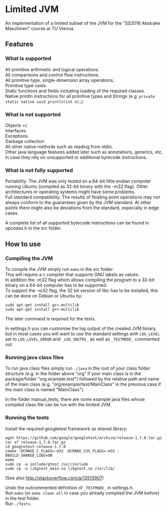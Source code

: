 # Limited JVM

An implementation of a limited subset of the JVM for the "SS2016 Abstrake Maschinen" course at TU Vienna.  

## Features

### What is supported

All primitive arithmetic and logical operations.  
All comparisons and control flow instructions.  
All primitive type, single-dimension array operations.  
Primitive type casts.  
Static functions and fields including loading of the required classes.  
Native println instructions for all primitive types and Strings (e.g. `private static native void println(int n);`)  


### What is not supported

Objects =(  
Interfaces  
Exceptions  
Garbage collection  
All other native methods such as reading from stdin.  
Other java language features added later such as annotations, generics, etc. in case they rely on unsupported or additional bytecode instructions.  


### What is not fully supported

Portability: The JVM was only tested on a 64-bit little endian computer running Ubuntu (compiled as 32-bit binary with the -m32 flag). Other architectures or operating systems might have some problems.  
Full standard compatibility: The results of floating point operations may not always conform to the guarantees given by the JVM standard. At other points there might also be deviations from the standard, especially in edge cases.  

A complete list of all supported bytecode instructions can be found in opcodes.h in the src folder.  


## How to use

### Compiling the JVM

To compile the JVM simply run `make` in the src folder.  
This will require a c compiler that supports GNU labels as values.  
In addition the -m32 flag which allows compiling the program to a 32-bit binary on a 64-bit computer has to be supported.  
To support the -m32 flag, the 32 bit version of libc has to be installed, this can be done on Debian or Ubuntu by:
```
sudo apt-get install gcc-multilib
sudo apt-get install g++-multilib
```
The later command is required for the tests.  

In settings.h you can customise the log output of the created JVM binary, but in most cases you will want to use the standard settings with `LOG_LEVEL` set to `LOG_LEVEL_ERROR` and `_LOG_INSTRS_` as well as `_TESTMODE_` commented out.  


### Running java class files

To run java class files simply run `./java` in the root of your class folder structure (e.g. in the folder above "org" if your main class is in the package/folder "org.example.test") followed by the relative path and name of the main class (e.g. "org/example/test/MainClass" in the previous case if the main class is named "MainClass").  

In the folder manual_tests, there are some example java files whose compiled class file can be run with the limited JVM.  


### Running the tests

Install the required googletest framework as shared library:
```
wget https://github.com/google/googletest/archive/release-1.7.0.tar.gz
tar xf release-1.7.0.tar.gz
cd googletest-release-1.7.0
cmake -DCMAKE_C_FLAGS=-m32 -DCMAKE_CXX_FLAGS=-m32 -DBUILD_SHARED_LIBS=ON
make
sudo cp -a include/gtest /usr/include
sudo cp -a libgtest_main.so libgtest.so /usr/lib/
```
(See also http://stackoverflow.com/a/13513907)

Undo the outcommented definition of `_TESTMODE_` in settings.h.  
Run `make` (or `make clean all` in case you already compiled the JVM before) in the test folder.  
Run `./Tests`.  


